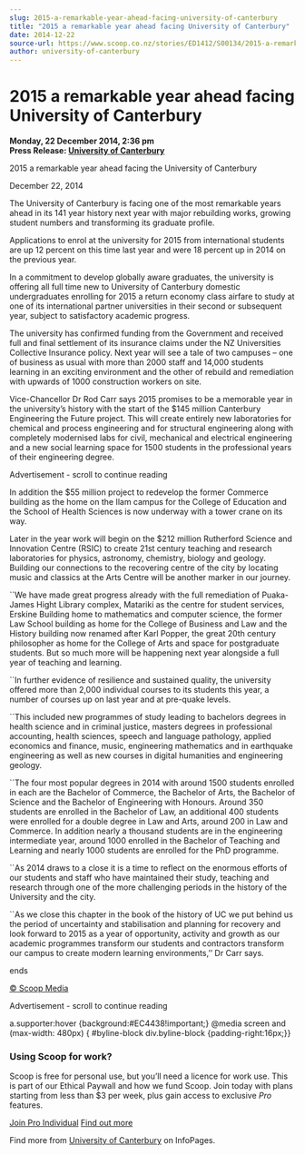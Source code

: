 ```yaml
---
slug: 2015-a-remarkable-year-ahead-facing-university-of-canterbury
title: "2015 a remarkable year ahead facing University of Canterbury"
date: 2014-12-22
source-url: https://www.scoop.co.nz/stories/ED1412/S00134/2015-a-remarkable-year-ahead-facing-university-of-canterbury.htm
author: university-of-canterbury
---
```

2015 a remarkable year ahead facing University of Canterbury
============================================================

**Monday, 22 December 2014, 2:36 pm**  
**Press Release: [University of Canterbury](https://info.scoop.co.nz/University_of_Canterbury)**

2015 a remarkable year ahead facing the University of Canterbury

December 22, 2014

The University of Canterbury is facing one of the most remarkable years ahead in its 141 year history next year with major rebuilding works, growing student numbers and transforming its graduate profile.

Applications to enrol at the university for 2015 from international students are up 12 percent on this time last year and were 18 percent up in 2014 on the previous year.

In a commitment to develop globally aware graduates, the university is offering all full time new to University of Canterbury domestic undergraduates enrolling for 2015 a return economy class airfare to study at one of its international partner universities in their second or subsequent year, subject to satisfactory academic progress.

The university has confirmed funding from the Government and received full and final settlement of its insurance claims under the NZ Universities Collective Insurance policy. Next year will see a tale of two campuses – one of business as usual with more than 2000 staff and 14,000 students learning in an exciting environment and the other of rebuild and remediation with upwards of 1000 construction workers on site.

Vice-Chancellor Dr Rod Carr says 2015 promises to be a memorable year in the university’s history with the start of the $145 million Canterbury Engineering the Future project. This will create entirely new laboratories for chemical and process engineering and for structural engineering along with completely modernised labs for civil, mechanical and electrical engineering and a new social learning space for 1500 students in the professional years of their engineering degree.

Advertisement - scroll to continue reading





In addition the $55 million project to redevelop the former Commerce building as the home on the Ilam campus for the College of Education and the School of Health Sciences is now underway with a tower crane on its way.

Later in the year work will begin on the $212 million Rutherford Science and Innovation Centre (RSIC) to create 21st century teaching and research laboratories for physics, astronomy, chemistry, biology and geology. Building our connections to the recovering centre of the city by locating music and classics at the Arts Centre will be another marker in our journey.

\`\`We have made great progress already with the full remediation of Puaka-James Hight Library complex, Matariki as the centre for student services, Erskine Building home to mathematics and computer science, the former Law School building as home for the College of Business and Law and the History building now renamed after Karl Popper, the great 20th century philosopher as home for the College of Arts and space for postgraduate students. But so much more will be happening next year alongside a full year of teaching and learning.

\`\`In further evidence of resilience and sustained quality, the university offered more than 2,000 individual courses to its students this year, a number of courses up on last year and at pre-quake levels.

\`\`This included new programmes of study leading to bachelors degrees in health science and in criminal justice, masters degrees in professional accounting, health sciences, speech and language pathology, applied economics and finance, music, engineering mathematics and in earthquake engineering as well as new courses in digital humanities and engineering geology.

\`\`The four most popular degrees in 2014 with around 1500 students enrolled in each are the Bachelor of Commerce, the Bachelor of Arts, the Bachelor of Science and the Bachelor of Engineering with Honours. Around 350 students are enrolled in the Bachelor of Law, an additional 400 students were enrolled for a double degree in Law and Arts, around 200 in Law and Commerce. In addition nearly a thousand students are in the engineering intermediate year, around 1000 enrolled in the Bachelor of Teaching and Learning and nearly 1000 students are enrolled for the PhD programme.

\`\`As 2014 draws to a close it is a time to reflect on the enormous efforts of our students and staff who have maintained their study, teaching and research through one of the more challenging periods in the history of the University and the city.

\`\`As we close this chapter in the book of the history of UC we put behind us the period of uncertainty and stabilisation and planning for recovery and look forward to 2015 as a year of opportunity, activity and growth as our academic programmes transform our students and contractors transform our campus to create modern learning environments,’’ Dr Carr says.

ends

[© Scoop Media](http://www.scoop.co.nz/about/terms.html)  

Advertisement - scroll to continue reading



a.supporter:hover {background:#EC4438!important;} @media screen and (max-width: 480px) { #byline-block div.byline-block {padding-right:16px;}}

### Using Scoop for work?

Scoop is free for personal use, but you’ll need a licence for work use. This is part of our Ethical Paywall and how we fund Scoop. Join today with plans starting from less than $3 per week, plus gain access to exclusive _Pro_ features.  
  
[Join Pro Individual](https://pro.scoop.co.nz/Individual/?from=ProIn24) [Find out more](https://pro.scoop.co.nz/using-scoop-for-work/?from=ProIn24)

Find more from [University of Canterbury](https://info.scoop.co.nz/University_of_Canterbury) on InfoPages.